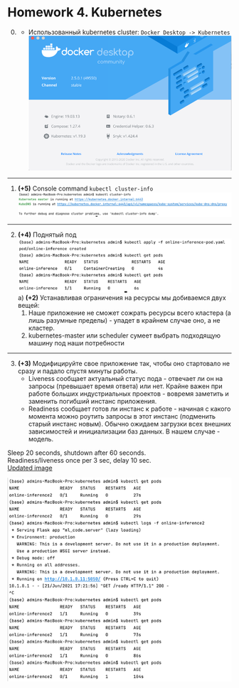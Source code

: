 # Homework 4. Kubernetes
0) + Использованный kubernetes cluster: `Docker Desktop -> Kubernetes`  
![task1_0.png](./imgs/task1_0.png)
---
1) **(+5)** Console command `kubectl cluster-info`
![task1](./imgs/task1.png)
---
2) **(+4)** Поднятый под
![task2](./imgs/task2.png)
   a) **(+2)** Устанавливая ограничения на ресурсы мы добиваемся двух вещей:
    1) Наше приложение не сможет сожрать ресурсы всего кластера (а лишь разумные пределы) - упадет в крайнем случае оно, а не кластер.
    2) kubernetes-master или scheduler сумеет выбрать подходящую машину под наши потребности
---
3) **(+3)** Модифицируйте свое приложение так, чтобы оно стартовало не сразу и падало спустя минуты работы.  
   - Liveness сообщает актуальный статус пода - отвечает ли он на запросы (превышает время ответа) или нет. Крайне важен при работе больших индустриальных проектов - вовремя заметить и заменить погибший инстанс приложения. 
   - Readiness сообщает готов ли инстанс к работе - начиная с какого момента можно роутить запросы в этот инстанс (подменить старый инстанс новым). Обычно ожидаем загрузки всех внешних зависимостей и инициализации баз данных. В нашем случае - модель.

Sleep 20 seconds, shutdown after 60 seconds.  
Readiness/liveness once per 3 sec, delay 10 sec.  
[Updated image](https://hub.docker.com/layers/evgerher/ml-in-prod-inference/v2/images/sha256-1270eff7b846049af1ea10574b597fd50e2a5458295d3c2e109a0454c25b5d6f?context=repo)  

![task3](./imgs/task3.png)  


